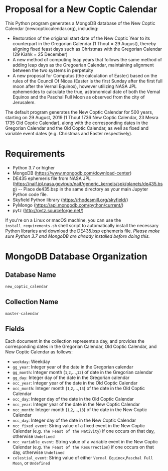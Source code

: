 # Proposal for a New Coptic Calendar
This Python program generates a MongoDB database of the New Coptic Calendar (newcopticcalendar.org), including:
- Restoration of the origianal start date of the New Coptic Year to its counterpart in the Gregorian Calendar (1 Thout = 29 August), thereby aligning fixed feast days such as Christmas with the Gregorian Calendar (29 Kiahk = 25 December)
- A new method of computing leap years that follows the same method of adding leap days as the Gregoarian Calendar, maintaining alignment between the two systems in perpetuity
- A new proposal for Computus (the calculation of Easter) based on the rules of the Council Of Nicea (Easter is the first Sunday after the first full moon after the Vernal Equinox), however utilizing NASA JPL ephemerides to calculate the true, astronomical date of both the Vernal Equinox and the Paschal Full Moon as observed from the city of Jerusalem. 


The default program generates the New Coptic Calendar for 500 years, starting on 29 August, 2019 (1 Thout 1736 New Coptic Calendar, 23 Mesra 1735 Old Coptic Calendar), along with the corresponding dates in the Gregorian Calendar and the Old Coptic Calendar, as well as fixed and variable event dates (e.g. Christmas and Easter respectively). 

# Requirements
- Python 3.7 or higher
- MongoDB (https://www.mongodb.com/download-center)
- DE435 ephemeris file from NASA JPL (https://naif.jpl.nasa.gov/pub/naif/generic_kernels/spk/planets/de435.bsp)
-- Place de435.bsp in the same directory as your main Jupyter Python code file.
- Skyfield Python library (https://rhodesmill.org/skyfield/)
- PyMongo (https://api.mongodb.com/python/current/)
- pytz (http://pytz.sourceforge.net/)

If you're on a Linux or macOS machine, you can use the `install_requirements.sh` shell script to automatically install the necessary Python libraries and download the DE435.bsp ephemeris file. *Please make sure Python 3.7 and MongoDB are already installed before doing this.*

# MongoDB Database Organization
## Database Name
`new_coptic_calendar`
## Collection Name
`master-calendar`
## Fields
Each document in the collection represents a day, and provides the corresponding dates in the Gregorian Calendar, Old Coptic Calendar, and New Coptic Calendar as follows:
- `weekday`: Weekday
- `gg_year`: Integer year of the date in the Gregorian calendar
- `gg_month`: Integer month (`1`,`2`,…,`12`) of date in the Gregorian calendar
- `gg_day`: Integer day of the date in the Gregorian calendar
- `occ_year`: Integer year of the date in the Old Coptic Calendar
- `occ_month`: Integer month (`1`,`2`,…,`13`) of the date in the Old Coptic Calendar
- `occ_day`: Integer day of the date in the Old Coptic Calendar
- `ncc_year`: Integer year of the date in the New Coptic Calendar
- `ncc_month`: Integer month (`1`,`2`,…,`13`) of the date in the New Coptic Calendar
- `ncc_day`: Integer day of the date in the New Coptic Calendar
- `ncc_fixed_event`: String value of a fixed event in the New Coptic Calendar (e.g. `The Feast of the Nativity`) if one occurs on that day, otherwise `Undefined`
- `ncc_variable_event`: String value of a variable event in the New Coptic Calendar (e.g. `The Feast of the Resurrection`) if one occurs on that day, otherwise `Undefined`
- `celestial_event`: String value of either `Vernal Equinox`,`Paschal Full Moon`, or `Undefined`
